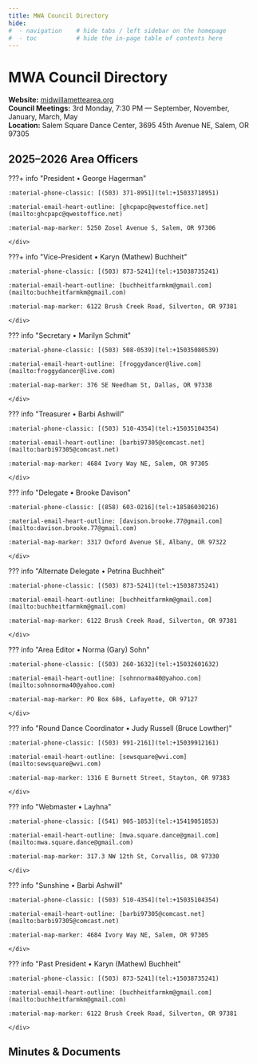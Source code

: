 ```yaml
---
title: MWA Council Directory
hide:
#  - navigation    # hide tabs / left sidebar on the homepage
#  - toc           # hide the in-page table of contents here
---
```


# MWA Council Directory

<p class="council-meta">
  <strong>Website:</strong> <a href="https://midwillamettearea.org" target="_blank" rel="noopener">midwillamettearea.org</a><br/>
  <strong>Council Meetings:</strong> 3rd Monday, 7:30 PM — September, November, January, March, May<br/>
  <strong>Location:</strong> Salem Square Dance Center, 3695 45th Avenue NE, Salem, OR 97305
</p>

## 2025–2026 Area Officers

???+ info "President • George Hagerman"
    <div class="grid" markdown>

    :material-phone-classic: [(503) 371-8951](tel:+15033718951)

    :material-email-heart-outline: [ghcpapc@qwestoffice.net](mailto:ghcpapc@qwestoffice.net)

    :material-map-marker: 5250 Zosel Avenue S, Salem, OR 97306

    </div>

???+ info "Vice-President • Karyn (Mathew) Buchheit"
    <div class="grid" markdown>

    :material-phone-classic: [(503) 873-5241](tel:+15038735241)

    :material-email-heart-outline: [buchheitfarmkm@gmail.com](mailto:buchheitfarmkm@gmail.com)

    :material-map-marker: 6122 Brush Creek Road, Silverton, OR 97381

    </div>

??? info "Secretary • Marilyn Schmit"
    <div class="grid" markdown>

    :material-phone-classic: [(503) 508-0539](tel:+15035080539)

    :material-email-heart-outline: [froggydancer@live.com](mailto:froggydancer@live.com)

    :material-map-marker: 376 SE Needham St, Dallas, OR 97338

    </div>

??? info "Treasurer • Barbi Ashwill"
    <div class="grid" markdown>

    :material-phone-classic: [(503) 510-4354](tel:+15035104354)

    :material-email-heart-outline: [barbi97305@comcast.net](mailto:barbi97305@comcast.net)

    :material-map-marker: 4684 Ivory Way NE, Salem, OR 97305

    </div>

??? info "Delegate • Brooke Davison"
    <div class="grid" markdown>

    :material-phone-classic: [(858) 603-0216](tel:+18586030216)

    :material-email-heart-outline: [davison.brooke.77@gmail.com](mailto:davison.brooke.77@gmail.com)

    :material-map-marker: 3317 Oxford Avenue SE, Albany, OR 97322

    </div>

??? info "Alternate Delegate • Petrina Buchheit"
    <div class="grid" markdown>

    :material-phone-classic: [(503) 873-5241](tel:+15038735241)

    :material-email-heart-outline: [buchheitfarmkm@gmail.com](mailto:buchheitfarmkm@gmail.com)

    :material-map-marker: 6122 Brush Creek Road, Silverton, OR 97381

    </div>

??? info "Area Editor • Norma (Gary) Sohn"
    <div class="grid" markdown>

    :material-phone-classic: [(503) 260-1632](tel:+15032601632)

    :material-email-heart-outline: [sohnnorma40@yahoo.com](mailto:sohnnorma40@yahoo.com)

    :material-map-marker: PO Box 686, Lafayette, OR 97127

    </div>
    
??? info "Round Dance Coordinator • Judy Russell (Bruce Lowther)"
    <div class="grid" markdown>

    :material-phone-classic: [(503) 991-2161](tel:+15039912161)

    :material-email-heart-outline: [sewsquare@wvi.com](mailto:sewsquare@wvi.com)

    :material-map-marker: 1316 E Burnett Street, Stayton, OR 97383

    </div>

??? info "Webmaster • Layhna"
    <div class="grid" markdown>

    :material-phone-classic: [(541) 905-1853](tel:+15419051853)

    :material-email-heart-outline: [mwa.square.dance@gmail.com](mailto:mwa.square.dance@gmail.com)

    :material-map-marker: 317.3 NW 12th St, Corvallis, OR 97330

    </div>

??? info "Sunshine • Barbi Ashwill"
    <div class="grid" markdown>

    :material-phone-classic: [(503) 510-4354](tel:+15035104354)

    :material-email-heart-outline: [barbi97305@comcast.net](mailto:barbi97305@comcast.net)

    :material-map-marker: 4684 Ivory Way NE, Salem, OR 97305

    </div>

??? info "Past President • Karyn (Mathew) Buchheit"
    <div class="grid" markdown>

    :material-phone-classic: [(503) 873-5241](tel:+15038735241)

    :material-email-heart-outline: [buchheitfarmkm@gmail.com](mailto:buchheitfarmkm@gmail.com)

    :material-map-marker: 6122 Brush Creek Road, Silverton, OR 97381

    </div>

## Minutes & Documents







